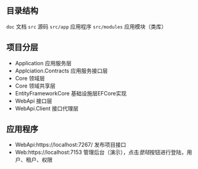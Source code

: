 ## 目录结构

`doc` 文档
`src` 源码
`src/app` 应用程序
`src/modules` 应用模块（类库）

## 项目分层

* Application 应用服务层
* Applciation.Contracts 应用服务接口层
* Core 领域层
* Core 领域共享层
* EntityFrameworkCore 基础设施层EFCore实现
* WebApi 接口层
* WebApi.Client 接口代理层 

## 应用程序

* WebApi:https://localhost:7267/ 发布项目接口
* Web:https://localhost:7153 管理后台（演示），点击*登陆*按钮进行登陆，用户、租户、权限
